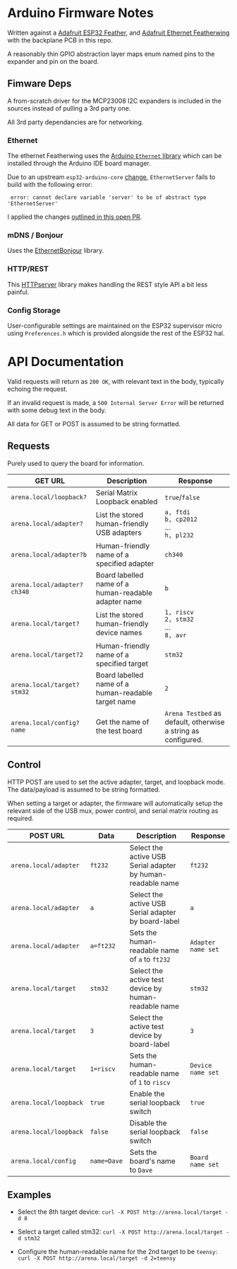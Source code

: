# Arduino Firmware Notes

Written against a [Adafruit ESP32 Feather](https://www.adafruit.com/product/3405), and [Adafruit Ethernet Featherwing](https://www.adafruit.com/product/3201) with the backplane PCB in this repo.

A reasonably thin GPIO abstraction layer maps enum named pins to the expander and pin on the board.


## Fimware Deps

A from-scratch driver for the MCP23008 I2C expanders is included in the sources instead of pulling a 3rd party one.

All 3rd party dependancies are for networking.

### Ethernet 

The ethernet Featherwing uses the [Arduino `Ethernet` library](https://github.com/arduino-libraries/Ethernet) which can be installed through the Arduino IDE board manager.

Due to an upstream `esp32-arduino-core` [change](https://github.com/arduino-libraries/Ethernet/issues/88), `EthernetServer` fails to build with the following error:

```
 error: cannot declare variable 'server' to be of abstract type 'EthernetServer'
```

I applied the changes [outlined in this open PR](https://github.com/arduino-libraries/Ethernet/pull/107/commits/81c2ce0c6922fc984703bf3adeacaf73bcc3f578).

### mDNS / Bonjour

Uses the [EthernetBonjour](https://github.com/TrippyLighting/EthernetBonjour) library.

### HTTP/REST

This [HTTPserver](https://github.com/nickgammon/HTTPserver) library makes handling the REST style API a bit less painful.

### Config Storage

User-configurable settings are maintained on the ESP32 supervisor micro using `Preferences.h` which is provided alongside the rest of the ESP32 hal.

# API Documentation

Valid requests will return as `200 OK`, with relevant text in the body, typically echoing the request.

If an invalid request is made, a `500 Internal Server Error` will be returned with some debug text in the body.

All data for GET or POST is assumed to be string formatted.

## Requests

Purely used to query the board for information.

| GET URL                     | Description                                          | Response                                                     |
| --------------------------- | ---------------------------------------------------- | ------------------------------------------------------------ |
| `arena.local/loopback?`     | Serial Matrix Loopback enabled                       | `true`/`false`                                               |
| `arena.local/adapter?`      | List the stored human-friendly USB adapters          | `a, ftdi`<br />`b, cp2012`<br />...<br />`h, pl232`          |
| `arena.local/adapter?b`     | Human-friendly name of a specified adapter           | `ch340`                                                      |
| `arena.local/adapter?ch340` | Board labelled name of a human-readable adapter name | `b`                                                          |
| `arena.local/target?`       | List the stored human-friendly device names          | `1, riscv`<br />`2, stm32`<br />...<br />`8, avr`            |
| `arena.local/target?2`      | Human-friendly name of a specified target            | `stm32`                                                      |
| `arena.local/target?stm32`  | Board labelled name of a human-readable target name  | `2`                                                          |
| `arena.local/config?name`   | Get the name of the test board                       | `Arena Testbed` as default, otherwise a string as configured. |

## Control

HTTP POST are used to set the active adapter, target, and loopback mode. The data/payload is assumed to be string formatted.

When setting a target or adapter, the firmware will automatically setup the relevant side of the USB mux, power control, and serial matrix routing as required.

| POST URL               | Data        | Description                                                 | Response           |
| ---------------------- | ----------- | ----------------------------------------------------------- | ------------------ |
| `arena.local/adapter`  | `ft232`     | Select the active USB Serial adapter by human-readable name | `ft232`            |
| `arena.local/adapter`  | `a`         | Select the active USB Serial adapter by board-label         | `a`                |
| `arena.local/adapter`  | `a=ft232`   | Sets the human-readable name of `a` to `ft232`              | `Adapter name set` |
| `arena.local/target`   | `stm32`     | Select the active test device by human-readable name        | `stm32`            |
| `arena.local/target`   | `3`         | Select the active test device by board-label                | `3`                |
| `arena.local/target`   | `1=riscv`   | Sets the human-readable name of `1` to `riscv`              | `Device name set`  |
| `arena.local/loopback` | `true`      | Enable the serial loopback switch                           | `true`             |
| `arena.local/loopback` | `false`     | Disable the serial loopback switch                          | `false`            |
| `arena.local/config`   | `name=Dave` | Sets the board's name to `Dave`                             | `Board name set`   |

## Examples

- Select the 8th target device: `curl -X POST http://arena.local/target -d 8`

- Select a target called stm32: `curl -X POST http://arena.local/target -d stm32`

- Configure the human-readable name for the 2nd target to be `teensy`: `curl -X POST http://arena.local/target -d 2=teensy`